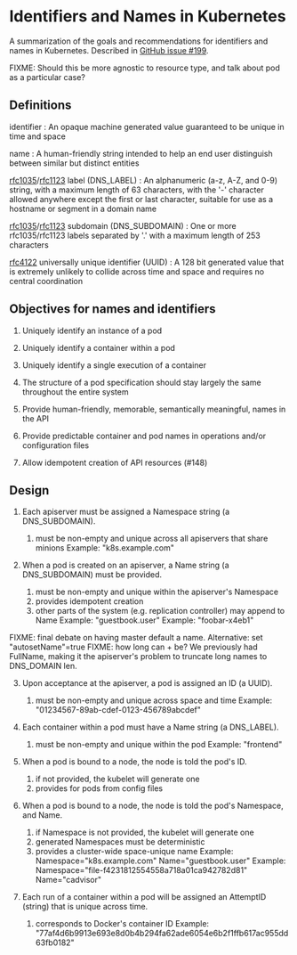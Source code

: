 # Identifiers and Names in Kubernetes

A summarization of the goals and recommendations for identifiers and names in Kubernetes.  Described in [GitHub issue #199](https://github.com/GoogleCloudPlatform/kubernetes/issues/199).

FIXME: Should this be more agnostic to resource type, and talk about pod as a particular case?


## Definitions

identifier
: An opaque machine generated value guaranteed to be unique in time and space

name
: A human-friendly string intended to help an end user distinguish between similar but distinct entities

[rfc1035](http://www.ietf.org/rfc/rfc1035.txt)/[rfc1123](http://www.ietf.org/rfc/rfc1123.txt) label (DNS_LABEL)
: An alphanumeric (a-z, A-Z, and 0-9) string, with a maximum length of 63 characters, with the '-' character allowed anywhere except the first or last character, suitable for use as a hostname or segment in a domain name

[rfc1035](http://www.ietf.org/rfc/rfc1035.txt)/[rfc1123](http://www.ietf.org/rfc/rfc1123.txt) subdomain (DNS_SUBDOMAIN)
: One or more rfc1035/rfc1123 labels separated by '.' with a maximum length of 253 characters

[rfc4122](http://www.ietf.org/rfc/rfc4122.txt) universally unique identifier (UUID)
: A 128 bit generated value that is extremely unlikely to collide across time and space and requires no central coordination


## Objectives for names and identifiers

1) Uniquely identify an instance of a pod

2) Uniquely identify a container within a pod

3) Uniquely identify a single execution of a container

4) The structure of a pod specification should stay largely the same throughout the entire system

5) Provide human-friendly, memorable, semantically meaningful, names in the API

6) Provide predictable container and pod names in operations and/or configuration files

7) Allow idempotent creation of API resources (#148)


## Design

1) Each apiserver must be assigned a Namespace string (a DNS_SUBDOMAIN).
   1) must be non-empty and unique across all apiservers that share minions
   Example: "k8s.example.com"

2) When a pod is created on an apiserver, a Name string (a DNS_SUBDOMAIN) must be provided.
   1) must be non-empty and unique within the apiserver's Namespace
   2) provides idempotent creation
   3) other parts of the system (e.g. replication controller) may append to Name
   Example: "guestbook.user"
   Example: "foobar-x4eb1"

FIXME: final debate on having master default a name. Alternative: set "autosetName"=true
FIXME: how long can <name>+<namespace> be?  We previously had FullName, making it the apiserver's problem to truncate long names to DNS_DOMAIN len.

3) Upon acceptance at the apiserver, a pod is assigned an ID (a UUID).
   1) must be non-empty and unique across space and time
   Example: "01234567-89ab-cdef-0123-456789abcdef"

4) Each container within a pod must have a Name string (a DNS_LABEL).
   1) must be non-empty and unique within the pod
   Example: "frontend"

5) When a pod is bound to a node, the node is told the pod's ID.
   1) if not provided, the kubelet will generate one
   2) provides for pods from config files

6) When a pod is bound to a node, the node is told the pod's Namespace, and Name.
   1) if Namespace is not provided, the kubelet will generate one
   2) generated Namespaces must be deterministic
   3) provides a cluster-wide space-unique name
   Example: Namespace="k8s.example.com" Name="guestbook.user"
   Example: Namespace="file-f4231812554558a718a01ca942782d81" Name="cadvisor"

7) Each run of a container within a pod will be assigned an AttemptID (string) that is unique across time.
   1) corresponds to Docker's container ID
   Example: "77af4d6b9913e693e8d0b4b294fa62ade6054e6b2f1ffb617ac955dd63fb0182"
